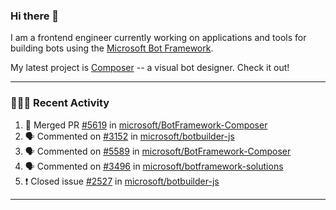 ### Hi there 👋

I am a frontend engineer currently working on applications and tools for building bots using the [Microsoft Bot Framework](https://dev.botframework.com/).

My latest project is [Composer](https://github.com/microsoft/BotFramework-Composer) -- a visual bot designer. Check it out!

---

### 👨🏻‍💻 Recent Activity

<!--START_SECTION:activity-->
1. 🎉 Merged PR [#5619](https://github.com/microsoft/BotFramework-Composer/pull/5619) in [microsoft/BotFramework-Composer](https://github.com/microsoft/BotFramework-Composer)
2. 🗣 Commented on [#3152](https://github.com/microsoft/botbuilder-js/issues/3152) in [microsoft/botbuilder-js](https://github.com/microsoft/botbuilder-js)
3. 🗣 Commented on [#5589](https://github.com/microsoft/BotFramework-Composer/issues/5589) in [microsoft/BotFramework-Composer](https://github.com/microsoft/BotFramework-Composer)
4. 🗣 Commented on [#3496](https://github.com/microsoft/botframework-solutions/issues/3496) in [microsoft/botframework-solutions](https://github.com/microsoft/botframework-solutions)
5. ❗️ Closed issue [#2527](https://github.com/microsoft/botbuilder-js/issues/2527) in [microsoft/botbuilder-js](https://github.com/microsoft/botbuilder-js)
<!--END_SECTION:activity-->

---

<!--
**a-b-r-o-w-n/a-b-r-o-w-n** is a ✨ _special_ ✨ repository because its `README.md` (this file) appears on your GitHub profile.

Here are some ideas to get you started:

- 🔭 I’m currently working on ...
- 🌱 I’m currently learning ...
- 👯 I’m looking to collaborate on ...
- 🤔 I’m looking for help with ...
- 💬 Ask me about ...
- 📫 How to reach me: ...
- 😄 Pronouns: ...
- ⚡ Fun fact: ...
-->

